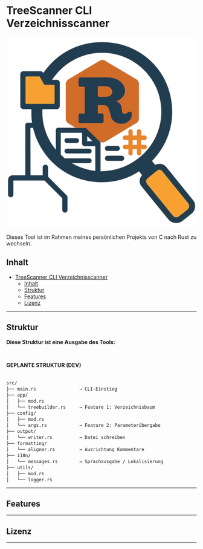 # TreeScanner CLI Verzeichnisscanner

![TreeScanner-Logo](./media/logo-treescanner_512x512.png)  

Dieses Tool ist im Rahmen meines persönlichen Projekts von C nach Rust zu wechseln.  

## Inhalt

- [TreeScanner CLI Verzeichnisscanner](#treescanner-cli-verzeichnisscanner)
  - [Inhalt](#inhalt)
  - [Struktur](#struktur)
  - [Features](#features)
  - [Lizenz](#lizenz)

---

## Struktur

**Diese Struktur ist eine Ausgabe des Tools:**

```plaintext


```

**GEPLANTE STRUKTUR (DEV)**  

```plaintext

src/
├── main.rs                → CLI-Einstieg
├── app/
│   ├── mod.rs
│   └── treebuilder.rs     → Feature 1: Verzeichnisbaum
├── config/
│   ├── mod.rs
│   └── args.rs            → Feature 2: Parameterübergabe
├── output/
│   └── writer.rs          → Datei schreiben
├── formatting/
│   └── aligner.rs         → Ausrichtung Kommentare
├── i18n/
│   └── messages.rs        → Sprachausgabe / Lokalisierung
├── utils/
│   ├── mod.rs
│   └── logger.rs

```

---

## Features

---

## Lizenz

---
